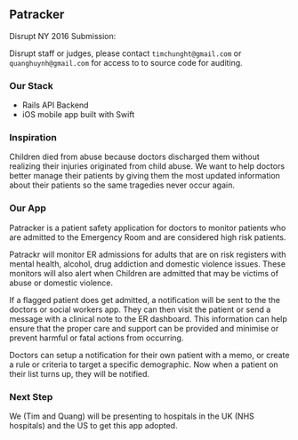 ## Patracker

Disrupt NY 2016 Submission: 

Disrupt staff or judges, please contact
``timchunght@gmail.com`` or ``quanghuynh@gmail.com`` for access to to source code for auditing.

### Our Stack
* Rails API Backend
* iOS mobile app built with Swift

### Inspiration
Children died from abuse because doctors discharged them without realizing their injuries originated from child abuse. We want to help doctors better manage their patients by giving them the most updated information about their patients so the same tragedies never occur again.

### Our App
Patracker is a patient safety application for doctors to monitor patients who are admitted to the Emergency Room and are considered high risk patients.

Patrackr will monitor ER admissions for adults that are on risk registers with mental health, alcohol, drug addiction and domestic violence issues. These monitors will also alert when Children are admitted that may be victims of abuse or domestic violence.

If a flagged patient does get admitted, a notification will be sent to the the doctors or social workers app. They can then visit the patient or send a message with a clinical note to the ER dashboard. This information can help ensure that the proper care and support can be provided and minimise or prevent harmful or fatal actions from occurring.

Doctors can setup a notification for their own patient with a memo, or create a rule or criteria to target a specific demographic. Now when a patient on their list turns up, they will be notified.

### Next Step

We (Tim and Quang) will be presenting to hospitals in the UK (NHS hospitals) and the US to get this app adopted.